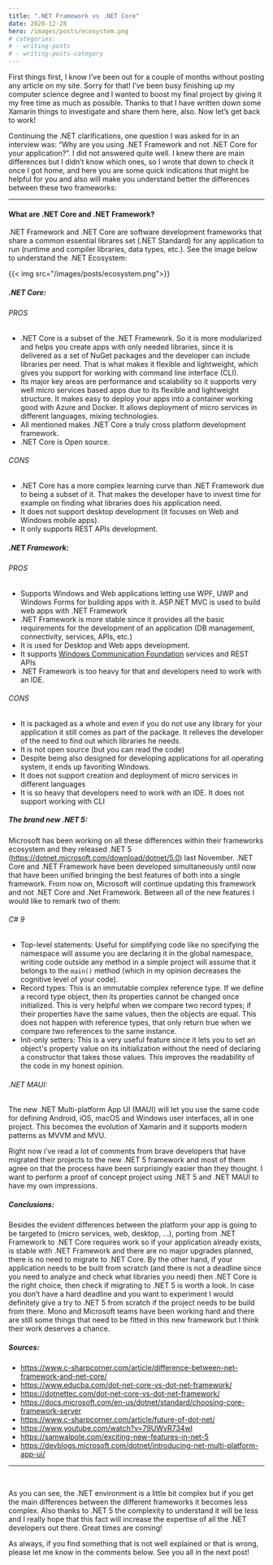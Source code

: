 ```yaml
---
title: ".NET Framework vs .NET Core"
date: 2020-12-28
hero: /images/posts/ecosystem.png
# categories:
# - writing-posts
# - writing-posts-category
---
```


First things first, I know I’ve been out for a couple of months without posting any article on my site. Sorry for that! I’ve been busy finishing up my computer science degree and I wanted to boost my final project by giving it my free time as much as possible. Thanks to that I have written down some Xamarin things to investigate and share them here, also. Now let’s get back to work!

Continuing the .NET clarifications, one question I was asked for in an interview was: “Why are you using .NET Framework and not .NET Core for your application?”. I did not answered quite well. I knew there are main differences but I didn’t know which ones, so I wrote that down to check it once I got home, and here you are some quick indications that might be helpful for you and also will make you understand better the differences between these two frameworks:

---
#### What are .NET Core and .NET Framework?

.NET Framework and .NET Core are software development frameworks that share a common essential librares set (.NET Standard) for any application to run (runtime and compiler libraries, data types, etc.). See the image below to understand the .NET Ecosystem:

{{< img src="/images/posts/ecosystem.png">}}

##### .NET Core:

###### PROS

* .NET Core is a subset of the .NET Framework. So it is more modularized and helps you create apps with only needed libraries, since it is delivered as a set of NuGet packages and the developer can include libraries per need. That is what makes it flexible and lightweight, which gives you support for working with command line interface (CLI).
* Its major key areas are performance and scalability so it supports very well micro services based apps due to its flexible and lightweight structure. It makes easy to deploy your apps into a container working good with Azure and Docker. It allows deployment of micro services in different languages, mixing technologies.
* All mentioned makes .NET Core a truly cross platform development framework.
* .NET Core is Open source.

###### CONS

* .NET Core has a more complex learning curve than .NET Framework due to being a subset of it. That makes the developer have to invest time for example on finding what libraries does his application need.
* It does not support desktop development (it focuses on Web and Windows mobile apps).
* It only supports REST APIs development.

##### .NET Framework:

###### PROS

* Supports Windows and Web applications letting use WPF, UWP and Windows Forms for building apps with it. ASP.NET MVC is used to build web apps with .NET Framework
* .NET Framework is more stable since it provides all the basic requirements for the development of an application (DB management, connectivity, services, APIs, etc.) 
* It is used for Desktop and Web apps development.
*  It supports [Windows Communication Foundation](https://docs.microsoft.com/en-us/dotnet/framework/wcf/whats-wcf) services and REST APIs
*  .NET Framework is too heavy for that and developers need to work with an IDE.

###### CONS

* It is packaged as a whole and even if you do not use any library for your application it still comes as part of the package. It relieves the developer of the need to find out which libraries he needs.
* It is not open source (but you can read the code)
* Despite being also designed for developing applications for all operating system, it ends up favoriting Windows.
* It does not support creation and deployment of micro services in different languages
* It is so heavy that developers need to work with an IDE. It does not support working with CLI

##### The brand new .NET 5:

Microsoft has been working on all these differences within their frameworks ecosystem and they released .NET 5 (https://dotnet.microsoft.com/download/dotnet/5.0) last November. .NET Core and .NET Framework have been developed simultaneously until now that have been unified bringing the best features of both into a single framework. From now on, Microsoft will continue updating this framework and not .NET Core and .Net Framework. Between all of the new features I would like to remark two of them:

###### C# 9

* Top-level statements: Useful for simplifying code like no specifying the namespace will assume you are declaring it in the global namespace, writing code outside any method in a simple project will assume that it belongs to the `main()` method (which in my opinion decreases the cognitive level of your code).
* Record types: This is an immutable complex reference type. If we define a record type object, then its properties cannot be changed once initialized. This is very helpful when we compare two record types; if their properties have the same values, then the objects are equal. This does not happen with reference types, that only return true when we compare two references to the same instance.
* Init-only setters: This is a very useful feature since it lets you to set an object's property value on its initialization without the need of declaring a constructor that takes those values. This improves the readability of the code in my honest opinion.

###### .NET MAUI:

The new .NET Multi-platform App UI (MAUI) will let you use the same code for defining Android, iOS, macOS and Windows user interfaces, all in one project. This becomes the evolution of Xamarin and it supports modern patterns as MVVM and MVU.

Right now i’ve read a lot of comments from brave developers that have migrated their projects to the new .NET 5 framework and most of them agree on that the process have been surprisingly easier than they thought. I want to perform a proof of concept project using .NET 5 and .NET MAUI to have my own impressions.


##### Conclusions:

Besides the evident differences between the platform your app is going to be targeted to (micro services, web, desktop, …), porting from .NET Framework to .NET Core requires work so if your application already exists, is stable with .NET Framework and there are no major upgrades planned, there is no need to migrate to .NET Core. By the other hand, if your application needs to be built from scratch (and there is not a deadline since you need to analyze and check what libraries you need) then .NET Core is the right choice, then check if migrating to .NET 5 is worth a look. In case you don’t have a hard deadline and you want to experiment I would definitely give a try to .NET 5 from scratch if the project needs to be build from there. Mono and Microsoft teams have been working hard and there are still some things that need to be fitted in this new framework but I think their work deserves a chance.


##### Sources:

* https://www.c-sharpcorner.com/article/difference-between-net-framework-and-net-core/
* https://www.educba.com/dot-net-core-vs-dot-net-framework/
* https://dotnettec.com/dot-net-core-vs-dot-net-framework/
* https://docs.microsoft.com/en-us/dotnet/standard/choosing-core-framework-server
* https://www.c-sharpcorner.com/article/future-of-dot-net/
* https://www.youtube.com/watch?v=79UWvR734wI
* https://samwalpole.com/exciting-new-features-in-net-5
* https://devblogs.microsoft.com/dotnet/introducing-net-multi-platform-app-ui/

---
<br />

As you can see, the .NET environment is a little bit complex but if you get the main differences between the different frameworks it becomes less complex. Also thanks to .NET 5 the complexity to understand it will be less and I really hope that this fact will increase the expertise of all the .NET developers out there. Great times are coming!

As always, if you find something that is not well explained or that is wrong, please let me know in the comments below. See you all in the next post!